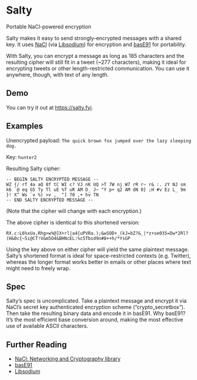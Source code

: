 # Salty

Portable NaCl-powered encryption

Salty makes it easy to send strongly-encrypted messages with a shared key. It uses [NaCl](https://nacl.cr.yp.to) (via [Libsodium](https://download.libsodium.org/doc/)) for encryption and [basE91](http://base91.sourceforge.net) for portability.

With Salty, you can encrypt a message as long as 185 characters and the resulting cipher will still fit in a tweet (~277 characters), making it ideal for encrypting tweets or other length-restricted communication. You can use it anywhere, though, with text of any length.

## Demo

You can try it out at https://salty.fyi.

## Examples

Unencrypted payload: `The quick brown fox jumped over the lazy sleeping dog.`

Key: `hunter2`

Resulting Salty cipher:

```
-- BEGIN SALTY ENCRYPTED MESSAGE --
WZ {/ rf 4a aQ 8f tC WI c? VJ nK UQ >T 7W nj W7 rR r~ r& :. zY NJ sm k6 `@ eq G5 Ty Tl uE %T uR AM D_ J~ "Y p+ q2 AM dN 0} ;H #v Ez L_ 9m }! X^ Ws `v %) >v ,_ ^] 70 ,+ hv TN
-- END SALTY ENCRYPTED MESSAGE --
```

(Note that the cipher will change with each encryption.)

The above cipher is identical to this shortened version:

```
RX.c:L6%xUa,Rhg>w%@]X+rl|a4{uPVRa.);&wSOD+_(kJ=bZ?&_|*z+se035=Dw*2Rl?(H&0c{~5i@CT!V&m5O4&BHNcEL:%c5Tbsd9n#8++h/*YsGP
```

Using the key above on either cipher will yield the same plaintext message. Salty’s shortened format is ideal for space-restricted contexts (e.g. Twitter), whereas the longer format works better in emails or other places where text might need to freely wrap.

## Spec ##

Salty’s spec is uncomplicated. Take a plaintext message and encrypt it via NaCl’s secret key authenticated encryption scheme (“crypto_secretbox”). Then take the resulting binary data and encode it in basE91. Why basE91? It’s the most efficient base conversion around, making the most effective use of available ASCII characters.

## Further Reading

* [NaCl: Networking and Cryptography library](https://nacl.cr.yp.to)
* [basE91](http://base91.sourceforge.net)
* [Libsodium](https://download.libsodium.org/doc/)